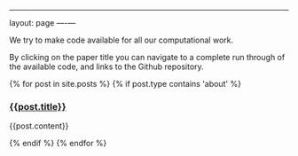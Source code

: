 ---
layout: page
—-—

We try to make code available for all our computational work.
 

By clicking on the paper title you can navigate to a complete run through of the available code, and links to the Github repository.

<div class="content list">
    {% for post in site.posts %}
        {% if post.type contains 'about' %}
        <div class="list-item">
            <h3 class="list-post-title">
            <a href=“{{site.url}}{{post.url}}”>{{post.title}}</a></h3>
        </div>
        <p> {{post.content}} </p>
        {% endif %}
    {% endfor %}
</div>
	